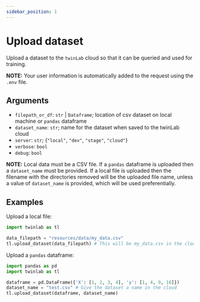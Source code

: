 ```yaml
---
sidebar_position: 1
---
```


# Upload dataset

Upload a dataset to the `twinLab` cloud so that it can be queried and used for training.

**NOTE:** Your user information is automatically added to the request using the `.env` file.

## Arguments

- `filepath_or_df`: `str` | `Dataframe`; location of csv dataset on local machine or `pandas` dataframe
- `dataset_name`: `str`; name for the dataset when saved to the twinLab cloud
- `server`: `str`; {`"local"`, `"dev"`, `"stage"`, `"cloud"`}
- `verbose`: `bool`
- `debug`: `bool`

**NOTE:** Local data must be a CSV file. If a `pandas` dataframe is uploaded then a `dataset_name` must be provided. If a local file is uploaded then the filename with the directories removed will be the uploaded file name, unless a value of `dataset_name` is provided, which will be used preferentially.

## Examples

Upload a local file:
```python
import twinlab as tl

data_filepath = "resources/data/my_data.csv"
tl.upload_dataset(data_filepath) # This will be my_data.csv in the cloud
```

Upload a `pandas` dataframe:
```python
import pandas as pd
import twinlab as tl

dataframe = pd.DataFrame({'X': [1, 2, 3, 4], 'y': [1, 4, 9, 16]})
dataset_name = "test.csv" # Give the dataset a name in the cloud
tl.upload_dataset(dataframe, dataset_name)
```
